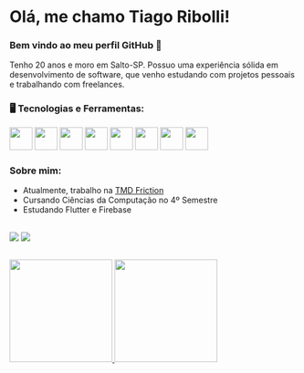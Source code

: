 # Olá, me chamo Tiago Ribolli! 

### Bem vindo ao meu perfil GitHub 👋

Tenho 20 anos e moro em Salto-SP. Possuo uma experiência sólida em desenvolvimento de software, que venho estudando com projetos pessoais e trabalhando com freelances.

### 🖥️ Tecnologias e Ferramentas: 
<img src="https://cdn.jsdelivr.net/gh/devicons/devicon@latest/icons/flutter/flutter-original.svg" width="40" height="40"/></code>
</code><img src="https://cdn.jsdelivr.net/gh/devicons/devicon@latest/icons/java/java-original.svg" width="40" height="40"/></code>
</code><img src="https://cdn.jsdelivr.net/gh/devicons/devicon@latest/icons/react/react-original.svg" width="40" height="40"/></code>
</code><img src="https://cdn.jsdelivr.net/gh/devicons/devicon@latest/icons/javascript/javascript-original.svg" width="40" height="40"/></code>
</code><img src="https://cdn.jsdelivr.net/gh/devicons/devicon@latest/icons/firebase/firebase-original.svg" width="40" height="40"/></code>
</code><img src="https://cdn.jsdelivr.net/gh/devicons/devicon@latest/icons/mysql/mysql-original.svg" width="40" height="40"/></code>
</code><img loading="lazy" src="https://cdn.jsdelivr.net/gh/devicons/devicon/icons/git/git-original.svg" width="40" height="40"/></code>
</code><img src="https://cdn.jsdelivr.net/gh/devicons/devicon@latest/icons/mobx/mobx-plain.svg" width="40" height="40"/> 

### Sobre mim:
- Atualmente, trabalho na [TMD Friction](https://tmdfriction.com/)
- Cursando Ciências da Computação no 4º Semestre
- Estudando Flutter e Firebase 

</br>
<div align="left">
  <a href="https://www.linkedin.com/in/tiago-ribolli-blasquez-060810244/" target="_blank"><img src="https://img.shields.io/badge/-LinkedIn-%230077B5?style=for-the-badge&logo=linkedin&logoColor=white" target="_blank"></a> 
  <a href="mailto:ribollitiago@gmail.com"><img src="https://img.shields.io/badge/-Gmail-%23333?style=for-the-badge&logo=gmail&logoColor=white" target="_blank"></a>
</div>

##
<p align="center">
<div>
<a href="https://github.com/ribollitiago">
<img loading="lazy" height="180em" src="https://github-readme-stats.vercel.app/api/top-langs/?username=ribollitiago&layout=compact&langs_count=7&theme=algolia"/>
<img loading="lazy" height="180em" src="https://github-readme-stats.vercel.app/api?username=ribollitiago&show_icons=true&theme=algolia&include_all_commits=true&count_private=true"/>
</div>

